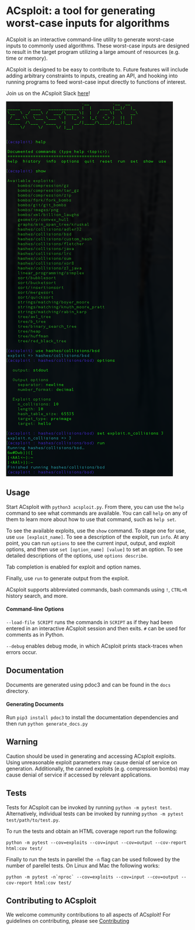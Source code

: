 ACsploit: a tool for generating worst-case inputs for algorithms
=======================================================================

ACsploit is an interactive command-line utility to generate worst-case inputs to commonly used algorithms. These
worst-case inputs are designed to result in the target program utilizing a large amount of resources (e.g. time or memory).

ACsploit is designed to be easy to contribute to. Future features will include adding arbitrary constraints to inputs, 
creating an API, and hooking into running programs to feed worst-case input directly to functions of interest.

Join us on the ACsploit Slack [here](https://join.slack.com/t/acsploit/shared_invite/enQtNjE2MTc3MDQ0NTQ2LTllYjViMjc5NTM1YzM0OWUwMTBiMmM3M2MxNGEwNWNmNjkyNDFiMTgyMjRiMzExZWU4Y2NhNTVlZTA4MThiZjg)!

![Screenshot](acsploit.png)


Usage
-----

Start ACsploit with `python3 acsploit.py`. From there, you can use the `help` command to see what commands are available.
You can call `help` on any of them to learn more about how to use that command, such as `help set`.

To see the available exploits, use the `show` command. To stage one for use, use `use [exploit_name]`. To see a
description of the exploit, run `info`. At any point, you can run `options` to see the current input, output, and 
exploit options, and then use `set [option_name] [value]` to set an option. To see detailed descriptions of the options,
 use `options describe`.

Tab completion is enabled for exploit and option names.

Finally, use `run` to generate output from the exploit.

ACsploit supports abbreviated commands, bash commands using `!`, `CTRL+R` history search, and more.

#### Command-line Options

`--load-file SCRIPT` runs the commands in `SCRIPT` as if they had been entered in an interactive ACsploit session and then exits. `#` can be used for comments as in Python. 

`--debug` enables debug mode, in which ACsploit prints stack-traces when errors occur.

Documentation 
------------------------

Documents are generated using pdoc3 and can be found in the `docs` directory.

#### Generating Documents
Run `pip3 install pdoc3` to install the documentation dependencies and then run `python generate_docs.py`


Warning 
------------------------

Caution should be used in generating and accessing ACsploit exploits. Using unreasonable exploit parameters may cause denial of service on generation. Additionally, the canned exploits (e.g. compression bombs) may cause denial of service if accessed by relevant applications. 

Tests
------------------------
Tests for ACsploit can be invoked by running `python -m pytest test`. Alternatively, individual tests can be invoked by running `python -m pytest test/path/to/test.py`.

To run the tests and obtain an HTML coverage report run the following:

```
python -m pytest --cov=exploits --cov=input --cov=output --cov-report html:cov test/
```

Finally to run the tests in parellel the `-n` flag can be used followed by the number of parellel tests.  On Linux and Mac the following works:

```
python -m pytest -n`nproc` --cov=exploits --cov=input --cov=output --cov-report html:cov test/
```

Contributing to ACsploit
------------------------

We welcome community contributions to all aspects of ACsploit! For guidelines on contributing, please see [Contributing](CONTRIBUTING.md)
